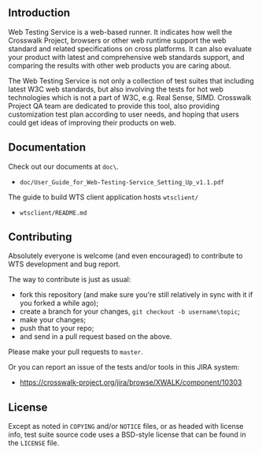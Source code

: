 ## Introduction

Web Testing Service is a web-based runner. It indicates how well the Crosswalk Project, browsers or other web runtime support the web standard and related specifications on cross platforms. It can also evaluate your product with latest and comprehensive web standards support, and comparing the results with other web products you are caring about.

The Web Testing Service is not only a collection of test suites that including latest W3C web standards, but also involving the tests for hot web technologies which is not a part of W3C, e.g. Real Sense, SIMD. Crosswalk Project QA team are dedicated to provide this tool, also providing customization test plan according to user needs, and hoping that users could get ideas of improving their products on web.

## Documentation

Check out our documents at `doc\`.

* `doc/User_Guide_for_Web-Testing-Service_Setting_Up_v1.1.pdf`

The guide to build WTS client application hosts `wtsclient/`

* `wtsclient/README.md`

## Contributing

Absolutely everyone is welcome (and even encouraged) to contribute to WTS
development and bug report.

The way to contribute is just as usual:

* fork this repository (and make sure you're still relatively in sync with it
  if you forked a while ago);
* create a branch for your changes, `git checkout -b username\topic`;
* make your changes;
* push that to your repo;
* and send in a pull request based on the above.

Please make your pull requests to `master`.

Or you can report an issue of the tests and/or tools in this JIRA system:

* https://crosswalk-project.org/jira/browse/XWALK/component/10303

## License

Except as noted in `COPYING` and/or `NOTICE` files, or as headed with license
info, test suite source code uses a BSD-style license that can be found in the
`LICENSE` file.
